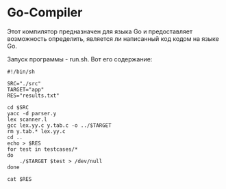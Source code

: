 # Go-Compiler
Этот компилятор предназначен для языка Go и предоставляет возможность определить, является ли написанный код кодом на языке Go.

Запуск программы  - run.sh. Вот его содержание:
```
#!/bin/sh

SRC="./src"
TARGET="app"
RES="results.txt"

cd $SRC
yacc -d parser.y 
lex scanner.l
gcc lex.yy.c y.tab.c -o ../$TARGET
rm y.tab.* lex.yy.c
cd ..
echo > $RES
for test in testcases/*
do
    ./$TARGET $test > /dev/null
done

cat $RES
```
